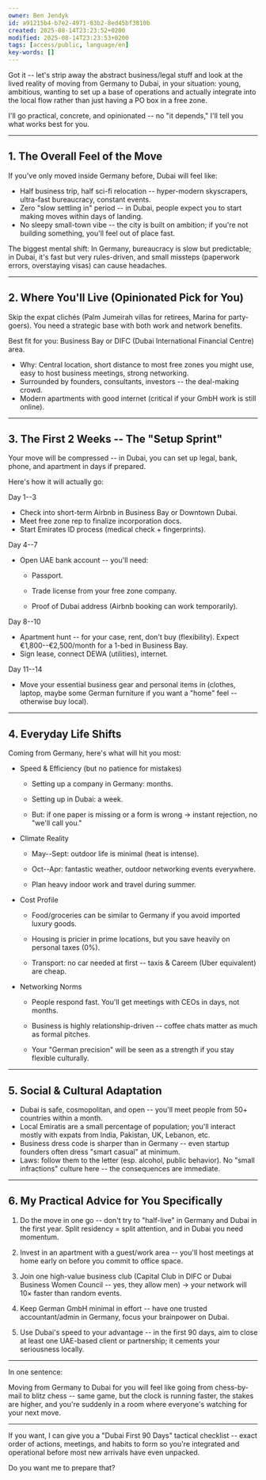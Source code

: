 ```yaml
---
owner: Ben Jendyk
id: a91215b4-b7e2-4971-83b2-8ed45bf3810b
created: 2025-08-14T23:23:52+0200
modified: 2025-08-14T23:23:53+0200
tags: [access/public, language/en]
key-words: []
---
```


Got it -- let's strip away the abstract business/legal stuff and look at the lived reality of moving from Germany to Dubai, in your situation: young, ambitious, wanting to set up a base of operations and actually integrate into the local flow rather than just having a PO box in a free zone.

  

I'll go practical, concrete, and opinionated -- no "it depends," I'll tell you what works best for you.
* * *

## 1. The Overall Feel of the Move

  

If you've only moved inside Germany before, Dubai will feel like:

- Half business trip, half sci-fi relocation -- hyper-modern skyscrapers, ultra-fast bureaucracy, constant events.
- Zero "slow settling in" period -- in Dubai, people expect you to start making moves within days of landing.
- No sleepy small-town vibe -- the city is built on ambition; if you're not building something, you'll feel out of place fast.

  

The biggest mental shift: In Germany, bureaucracy is slow but predictable; in Dubai, it's fast but very rules-driven, and small missteps (paperwork errors, overstaying visas) can cause headaches.

* * *

## 2. Where You'll Live (Opinionated Pick for You)

  

Skip the expat clichés (Palm Jumeirah villas for retirees, Marina for party-goers). You need a strategic base with both work and network benefits.

  

Best fit for you: Business Bay or DIFC (Dubai International Financial Centre) area.

- Why: Central location, short distance to most free zones you might use, easy to host business meetings, strong networking.
- Surrounded by founders, consultants, investors -- the deal-making crowd.
- Modern apartments with good internet (critical if your GmbH work is still online).
* * *

## 3. The First 2 Weeks -- The "Setup Sprint"

  

Your move will be compressed -- in Dubai, you can set up legal, bank, phone, and apartment in days if prepared.

Here's how it will actually go:

  

Day 1--3

- Check into short-term Airbnb in Business Bay or Downtown Dubai.
- Meet free zone rep to finalize incorporation docs.
- Start Emirates ID process (medical check + fingerprints).

  

Day 4--7

- Open UAE bank account -- you'll need:

    - Passport.

    - Trade license from your free zone company.

    - Proof of Dubai address (Airbnb booking can work temporarily).

  

Day 8--10

- Apartment hunt -- for your case, rent, don't buy (flexibility). Expect €1,800--€2,500/month for a 1-bed in Business Bay.
- Sign lease, connect DEWA (utilities), internet.

  

Day 11--14

- Move your essential business gear and personal items in (clothes, laptop, maybe some German furniture if you want a "home" feel -- otherwise buy local).
* * *

## 4. Everyday Life Shifts

  

Coming from Germany, here's what will hit you most:

- Speed & Efficiency (but no patience for mistakes)

    - Setting up a company in Germany: months.

    - Setting up in Dubai: a week.

    - But: if one paper is missing or a form is wrong → instant rejection, no "we'll call you."
- Climate Reality

    - May--Sept: outdoor life is minimal (heat is intense).

    - Oct--Apr: fantastic weather, outdoor networking events everywhere.

    - Plan heavy indoor work and travel during summer.
- Cost Profile

    - Food/groceries can be similar to Germany if you avoid imported luxury goods.

    - Housing is pricier in prime locations, but you save heavily on personal taxes (0%).

    - Transport: no car needed at first -- taxis & Careem (Uber equivalent) are cheap.
- Networking Norms

    - People respond fast. You'll get meetings with CEOs in days, not months.

    - Business is highly relationship-driven -- coffee chats matter as much as formal pitches.

    - Your "German precision" will be seen as a strength if you stay flexible culturally.
* * *

## 5. Social & Cultural Adaptation

- Dubai is safe, cosmopolitan, and open -- you'll meet people from 50+ countries within a month.
- Local Emiratis are a small percentage of population; you'll interact mostly with expats from India, Pakistan, UK, Lebanon, etc.
- Business dress code is sharper than in Germany -- even startup founders often dress "smart casual" at minimum.
- Laws: follow them to the letter (esp. alcohol, public behavior). No "small infractions" culture here -- the consequences are immediate.
* * *

## 6. My Practical Advice for You Specifically

1. Do the move in one go -- don't try to "half-live" in Germany and Dubai in the first year. Split residency = split attention, and in Dubai you need momentum.

2. Invest in an apartment with a guest/work area -- you'll host meetings at home early on before you commit to office space.

3. Join one high-value business club (Capital Club in DIFC or Dubai Business Women Council -- yes, they allow men) → your network will 10× faster than random events.

4. Keep German GmbH minimal in effort -- have one trusted accountant/admin in Germany, focus your brainpower on Dubai.

5. Use Dubai's speed to your advantage -- in the first 90 days, aim to close at least one UAE-based client or partnership; it cements your seriousness locally.
* * *

In one sentence:

Moving from Germany to Dubai for you will feel like going from chess-by-mail to blitz chess -- same game, but the clock is running faster, the stakes are higher, and you're suddenly in a room where everyone's watching for your next move.
* * *

If you want, I can give you a "Dubai First 90 Days" tactical checklist -- exact order of actions, meetings, and habits to form so you're integrated and operational before most new arrivals have even unpacked.

  

Do you want me to prepare that?